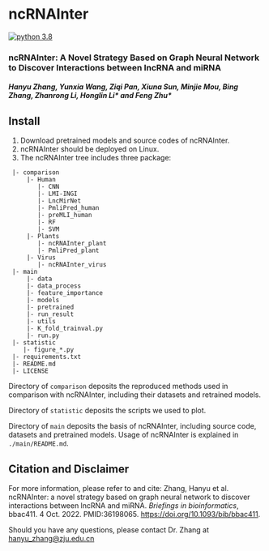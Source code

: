 # ncRNAInter
[![python 3.8](https://img.shields.io/badge/python-3.8-brightgreen)](https://www.python.org/)

### ncRNAInter: A Novel Strategy Based on Graph Neural Network to Discover Interactions between lncRNA and miRNA
##### Hanyu Zhang, Yunxia Wang, Ziqi Pan, Xiuna Sun, Minjie Mou,  Bing Zhang, Zhanrong Li, Honglin Li* and Feng Zhu*

## Install
1. Download pretrained models and source codes of ncRNAInter.
2. ncRNAInter should be deployed on Linux.
3. The ncRNAInter tree includes three package:
```
 |- comparison
     |- Human
     	|- CNN
     	|- LMI-INGI
     	|- LncMirNet
     	|- PmliPred_human
     	|- preMLI_human
     	|- RF
     	|- SVM
     |- Plants
        |- ncRNAInter_plant
        |- PmliPred_plant
     |- Virus
     	|- ncRNAInter_virus
 |- main
     |- data
     |- data_process
     |- feature_importance
     |- models
     |- pretrained
     |- run_result
     |- utils
     |- K_fold_trainval.py
     |- run.py
 |- statistic
    |- figure_*.py
 |- requirements.txt
 |- README.md
 |- LICENSE
```
Directory of `comparison` deposits the reproduced methods used in comparison with ncRNAInter, including their datasets and retrained models. 

Directory of `statistic` deposits the scripts we used to plot.

Directory of `main` deposits the basis of ncRNAInter, including source code, datasets and pretrained models. Usage of ncRNAInter is explained in `./main/README.md`.

## Citation and Disclaimer
For more information, please refer to and cite: Zhang, Hanyu et al. ncRNAInter: a novel strategy based on graph neural network to discover interactions between lncRNA and miRNA. *Briefings in bioinformatics*, bbac411. 4 Oct. 2022. PMID:36198065. https://doi.org/10.1093/bib/bbac411.

Should you have any questions, please contact Dr. Zhang at hanyu_zhang@zju.edu.cn
